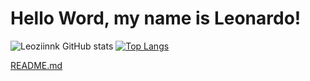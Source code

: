 # Hello Word, my name is Leonardo!
![Leoziinnk GitHub stats](https://github-readme-stats.vercel.app/api?username=leoziinnk&show_icons=true&theme=synthwave)
[![Top Langs](https://github-readme-stats.vercel.app/api/top-langs/?username=leozinnk&layout=pie&show_icons=true&theme=synthwave)](https://github.com/leoziink/github-readme-stats)

[README.md](https://github.com/Leoziinnk/Leoziinnk/files/12706852/README.md)

<!---
Leoziinnk/Leoziinnk is a ✨ special ✨ repository because its `README.md` (this file) appears on your GitHub profile.
You can click the Preview link to take a look at your changes.
--->
